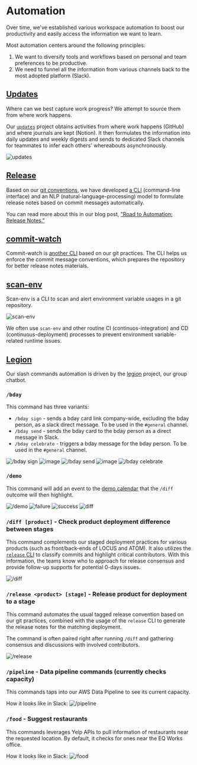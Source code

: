 # Automation

Over time, we've established various workspace automation to boost our productivity and easily access the information we want to learn.

Most automation centers around the following principles:
1. We want to diversify tools and workflows based on personal and team preferences to be productive.
2. We need to funnel all the information from various channels back to the most adopted platform (Slack).

## [Updates](https://github.com/EQWorks/updates)

Where can we best capture work progress? We attempt to source them from where work happens.

Our [`updates`](https://github.com/EQWorks/updates) project obtains activities from where work happens (GitHub) and where journals are kept (Notion). It then formulates the information into daily updates and weekly digests and sends to dedicated Slack channels for teammates to infer each others' whereabouts asynchronously.

![updates](https://user-images.githubusercontent.com/2837532/138357655-29d05974-25c2-4af5-93f7-f6f1d2dd388d.png)

## [Release](https://github.com/EQWorks/release)

Based on our [git conventions](git.md), we have developed [a CLI](https://github.com/EQWorks/release) (command-line interface) and an NLP (natural-language-processing) model to formulate release notes based on commit messages automatically.

You can read more about this in our blog post, ["Road to Automation: Release Notes."](https://medium.com/locus-engineering/road-to-automation-release-notes-d1c49cc97d9)

## [commit-watch](https://github.com/EQWorks/commit-watch)

Commit-watch is [another CLI](https://github.com/EQWorks/commit-watch) based on our git practices. The CLI helps us enforce the commit message conventions, which prepares the repository for better release notes materials.

## [scan-env](https://github.com/EQWorks/scan-env/)

Scan-env is a CLI to scan and alert environment variable usages in a git repository.

![scan-env](https://user-images.githubusercontent.com/2837532/138359803-57dca4b3-915c-4542-8b88-72a0a0f0f3da.png)

We often use `scan-env` and other routine CI (continuos-integration) and CD (continuous-deployment) processes to prevent environment variable-related runtime issues.

## [Legion](https://github.com/EQWorks/legion)

Our slash commands automation is driven by the [legion](https://github.com/eqworks/legion) project, our group chatbot.

### `/bday`
This command has three variants:
* `/bday sign` - sends a bday card link company-wide, excluding the bday person, as a slack direct message. To be used in the `#general` channel.
* `/bday send` - sends the bday card to the bday person as a direct message in Slack.
* `/bday celebrate` - triggers a bday message for the bday person. To be used in the `#general` channel.

![/bday sign](https://user-images.githubusercontent.com/53827690/104040829-25786400-51a6-11eb-998a-2f1e24918f05.png)
![image](https://user-images.githubusercontent.com/53827690/104041147-97e94400-51a6-11eb-9b45-53983c16cc24.png)
![/bday send](https://user-images.githubusercontent.com/53827690/104040892-37f29d80-51a6-11eb-9393-a37d9c7b2cf5.png)
![image](https://user-images.githubusercontent.com/53827690/104041103-86a03780-51a6-11eb-8407-d58a9aba40e8.png)
![/bday celebrate](https://user-images.githubusercontent.com/53827690/104041034-67a1a580-51a6-11eb-9828-dff0162e70b1.png)

### `/demo`

This command will add an event to the [demo calendar](https://calendar.google.com/calendar/u/0?cid=Y18wZGdoZ3MyNWo3cWplNmFhZmw0NDhybXQxY0Bncm91cC5jYWxlbmRhci5nb29nbGUuY29t) that the `/diff` outcome will then highlight.

![/demo](https://user-images.githubusercontent.com/53827690/104034946-89e3f500-519f-11eb-8f4a-8b8d77d5ff78.png)
![failure](https://user-images.githubusercontent.com/53827690/102805433-38f39480-4389-11eb-9251-210d1efb40d0.png)
![success](https://user-images.githubusercontent.com/53827690/102805457-3e50df00-4389-11eb-8af6-acec2b4fcc9a.png)
![diff](https://user-images.githubusercontent.com/53827690/104042016-e519e580-51a7-11eb-8650-0aff607a0873.png)

### `/diff [product]` - Check product deployment difference between stages

This command complements our staged deployment practices for various products (such as front/back-ends of LOCUS and ATOM). It also utilizes the [`release` CLI](https://github.com/EQWorks/release) to classify commits and highlight critical contributors. With this information, the teams know who to approach for release consensus and provide follow-up supports for potential 0-days issues.

![/diff](https://user-images.githubusercontent.com/53827690/104041420-01695280-51a7-11eb-9371-b8353880c07d.png)

### `/release <product> [stage]` - Release product for deployment to a stage

This command automates the usual tagged release convention based on our git practices, combined with the usage of the `release` CLI to generate the release notes for the matching deployment.

The command is often paired right after running `/diff` and gathering consensus and discussions with involved contributors.

![/release](https://user-images.githubusercontent.com/2837532/138361306-c6505d18-a2ca-489d-91f7-a07c9ea5a00b.png)

### `/pipeline` - Data pipeline commands (currently checks capacity)

This commands taps into our AWS Data Pipeline to see its current capacity.

How it looks like in Slack:
![/pipeline](https://user-images.githubusercontent.com/2837532/72271944-cf55fc80-35f5-11ea-971c-e75a55148e67.png)

### `/food` - Suggest restaurants

This commands leverages Yelp APIs to pull information of restaurants near the requested location. By default, it checks for ones near the EQ Works office.

How it looks like in Slack:
![/food](https://user-images.githubusercontent.com/2837532/72272009-e98fda80-35f5-11ea-8dfc-e5ccb8d17797.png)
